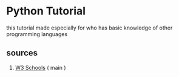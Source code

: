 # Python Tutorial
this tutorial made especially for who has basic knowledge of other programming languages
## sources
1. [W3 Schools](https://www.w3schools.com/python) \( main \)
